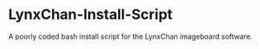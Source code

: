 # LynxChan-Install-Script
A poorly coded bash install script for the LynxChan imageboard software. 
